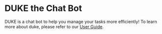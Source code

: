 # DUKE the Chat Bot    

DUKE is a chat bot to help you manage your tasks more efficiently! 
To learn more about duke, please refer to our [User Guide](https://sitinadiah25.github.io/duke/).
